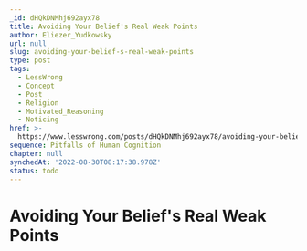 ```yaml
---
_id: dHQkDNMhj692ayx78
title: Avoiding Your Belief's Real Weak Points
author: Eliezer_Yudkowsky
url: null
slug: avoiding-your-belief-s-real-weak-points
type: post
tags:
  - LessWrong
  - Concept
  - Post
  - Religion
  - Motivated_Reasoning
  - Noticing
href: >-
  https://www.lesswrong.com/posts/dHQkDNMhj692ayx78/avoiding-your-belief-s-real-weak-points
sequence: Pitfalls of Human Cognition
chapter: null
synchedAt: '2022-08-30T08:17:38.978Z'
status: todo
---
```


# Avoiding Your Belief's Real Weak Points
